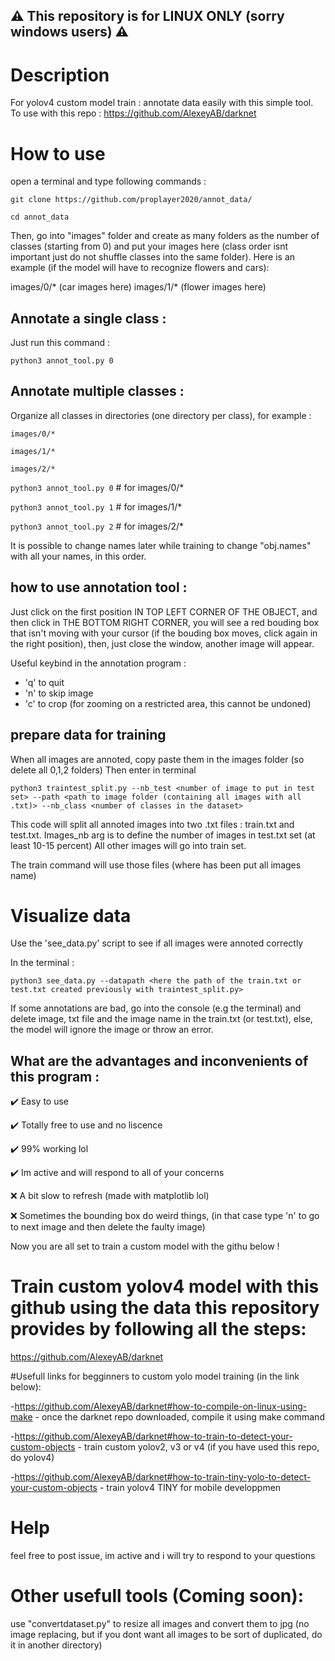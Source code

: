  ## ⚠️ This repository is for LINUX ONLY (sorry windows users) ⚠️

# Description
For yolov4 custom model train : annotate data easily with this simple tool.
To use with this repo : https://github.com/AlexeyAB/darknet
# How to use
open a terminal and type following commands : 

```git clone https://github.com/proplayer2020/annot_data/ ```

```cd annot_data```

Then, go into "images" folder and create as many folders as the number of classes (starting from 0) and put your images here (class order isnt important just do not shuffle classes into the same folder).
Here is an example (if the model will have to recognize flowers and cars):

images/0/* (car images here)
images/1/* (flower images here)

## Annotate a single class :
Just run this command :

```python3 annot_tool.py 0```

## Annotate multiple classes :
Organize all classes in directories (one directory per class), for example :

    images/0/*

    images/1/*
    
    images/2/*
```python3 annot_tool.py 0``` # for images/0/*

```python3 annot_tool.py 1``` # for images/1/*

```python3 annot_tool.py 2``` # for images/2/*


It is possible to change names later while training to change "obj.names" with all your names, in this order.

## how to use annotation tool : 

Just click on the first position IN TOP LEFT CORNER OF THE OBJECT, and then click in THE BOTTOM RIGHT CORNER, you will see a red bouding box that isn't moving with your cursor (if the bouding box moves, click again in the right position), then, just close the window, another image will appear.

Useful keybind in the annotation program : 
- 'q' to quit
- 'n' to skip image
- 'c' to crop (for zooming on a restricted area, this cannot be undoned)

## prepare data for training
When all images are annoted, copy paste them in the images folder (so delete all 0,1,2 folders)
Then enter in terminal

```python3 traintest_split.py --nb_test <number of image to put in test set> --path <path to image folder (containing all images with all .txt)> --nb_class <number of classes in the dataset>```

This code will split all annoted images into two .txt files : train.txt and test.txt.
Images_nb arg is to define the number of images in test.txt set (at least 10-15 percent)
All other images will go into train set.

The train command will use those files (where has been put all images name)
# Visualize data

Use the 'see_data.py' script to see if all images were annoted correctly

In the terminal : 

```python3 see_data.py --datapath <here the path of the train.txt or test.txt created previously with traintest_split.py>```

If some annotations are bad, go into the console (e.g the terminal) and delete image, txt file and the image name in the train.txt (or test.txt), else, the model will ignore the image or throw an error.

## What are the advantages and inconvenients of this program :

 ✔️  Easy to use
 
 ✔️  Totally free to use and no liscence
 
 ✔️  99% working lol
 
 ✔️  Im active and will respond to all of your concerns
 
 ❌ A bit slow to refresh (made with matplotlib lol)
 
 ❌ Sometimes the bounding box do weird things, (in that case type 'n' to go to next image and then delete the faulty image)

Now you are all set to train a custom model with the githu below !
# Train custom yolov4 model with this github using the data this repository provides by following all the steps: 
  https://github.com/AlexeyAB/darknet
  
#Usefull links for begginners to custom yolo model training (in the link below): 

  -https://github.com/AlexeyAB/darknet#how-to-compile-on-linux-using-make - once the darknet repo downloaded, compile it using make command
  
  -https://github.com/AlexeyAB/darknet#how-to-train-to-detect-your-custom-objects - train custom yolov2, v3 or v4  (if you have used this repo, do yolov4)
  
  -https://github.com/AlexeyAB/darknet#how-to-train-tiny-yolo-to-detect-your-custom-objects - train yolov4 TINY for mobile developpmen

# Help
feel free to post issue, im active and i will try to respond to your questions
# Other usefull tools (Coming soon): 
use "convertdataset.py" to resize all images and convert them to jpg (no image replacing, but if you dont want all images to be sort of duplicated, do it in another directory) 
